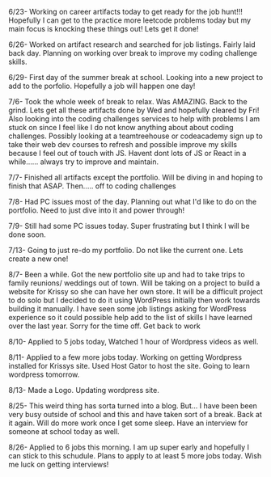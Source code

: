 6/23- 
Working on career artifacts today to get ready for the job hunt!!! Hopefully I can get to the practice more leetcode problems today but my main focus is knocking these things out! Lets get it done!

6/26-
Worked on artifact research and searched for job listings. Fairly laid back day. Planning on working over break to improve my coding challenge skills. 

6/29-
First day of the summer break at school. Looking into a new project to add to the porfolio. Hopefully a job will happen one day!

7/6-
Took the whole week of break to relax. Was AMAZING. Back to the grind. Lets get all these artifacts done by Wed and hopefully cleared by Fri!
Also looking into the coding challenges services to help with problems I am stuck on since I feel like I do not know anything about about coding challenges. Possibly looking at a teamtreehouse or codeacademy sign up to take their web dev courses to refresh and possible improve my skills because I feel out of touch with JS. Havent dont lots of JS or React in a while...... always try to improve and maintain. 

7/7-
Finished all artifacts except the portfolio. Will be diving in and hoping to finish that ASAP. Then..... off to coding challenges

7/8-
Had PC issues most of the day. Planning out what I'd like to do on the portfolio. Need to just dive into it and power through!

7/9-
Still had some PC issues today. Super frustrating but I think I will be done soon. 

7/13- 
Going to just re-do my portfolio. Do not like the current one. Lets create a new one!

8/7-
Been a while. Got the new portfolio site up and had to take trips to family reunions/ weddings out of town. Will be taking on a project to build a website for Krissy so she can have her own store. It will be a difficult project to do solo but I decided to do it using WordPress initially then work towards building it manually. I have seen some job listings asking for WordPress experience so it could possible help add to the list of skills I have learned over the last year. Sorry for the time off. Get back to work  

8/10-
Applied to 5 jobs today, Watched 1 hour of Wordpress videos as well. 

8/11- 
Applied to a few more jobs today.  Working on getting Wordpress installed for Krissys site. Used Host Gator to host the site. Going to learn wordpress tomorrow. 

8/13-
Made a Logo. Updating wordpress site. 

8/25- 
This weird thing has sorta turned into a blog. But... I have been been very busy outside of school and this and have taken sort of a break. Back at it again. Will do more work once I get some sleep. Have an interview for someone at school today as well. 

8/26- 
Applied to 6 jobs this morning. I am up super early and hopefully I can stick to this schudule. Plans to apply to at least 5 more jobs today.  Wish me luck on getting interviews!